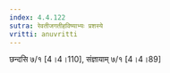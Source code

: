 ```yaml
---
index: 4.4.122
sutra: रेवतीजगतीहविष्याभ्यः प्रशस्ये
vritti: anuvritti
---
```


छन्दसि ७/१ [4।4।110],  संज्ञायाम् ७/१ [4।4।89]